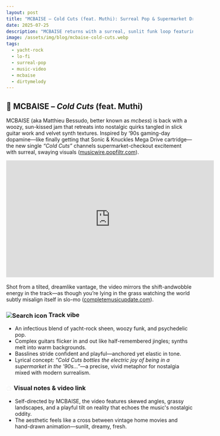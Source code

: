 ```yaml
---
layout: post
title: "MCBAISE – Cold Cuts (feat. Muthi): Surreal Pop & Supermarket Dreams"
date: 2025-07-25
description: "MCBAISE returns with a surreal, sunlit funk loop featuring Muthi—‘Cold Cuts’ is a trip through ‘90s nostalgia and guitar groove."
image: /assets/img/blog/mcbaise-cold-cuts.webp
tags:
  - yacht-rock
  - lo-fi
  - surreal-pop
  - music-video
  - mcbaise
  - dirtymelody
---
```


## 🎸 MCBAISE – *Cold Cuts* (feat. Muthi)

MCBAISE (aka Matthieu Bessudo, better known as *mcbess*) is back with a woozy, sun-kissed jam that retreats into nostalgic quirks tangled in slick guitar work and velvet synth textures. Inspired by ‘90s gaming-day dopamine—like finally getting that Sonic & Knuckles Mega Drive cartridge—the new single *“Cold Cuts”* channels supermarket​-checkout excitement with surreal, swaying visuals ([musicwire.popfiltr.com](https://musicwire.popfiltr.com/news/mcbaise-cold-cuts-ft-muthi?utm_source=chatgpt.com)).

<iframe width="560" height="315" src="https://www.youtube.com/embed/vZWbryTgv8k?si=z87kqg8XfNmbJD93&amp;clip=UgkxZwKLLbtGD7gGStzERoWFm-_xY7yFYTt6&amp;clipt=EID6ARjozAI" title="YouTube video player" frameborder="0" allow="accelerometer; autoplay; clipboard-write; encrypted-media; gyroscope; picture-in-picture; web-share" referrerpolicy="strict-origin-when-cross-origin" allowfullscreen></iframe>

Shot from a tilted, dreamlike vantage, the video mirrors the shift​-and​wobble energy in the track—as though you’re lying in the grass watching the world subtly misalign itself in slo​-mo ([completemusicupdate.com](https://completemusicupdate.com/approved-mcbaise/?utm_source=chatgpt.com)).

### <img src="/assets/icons/search.svg" alt="Search icon" style="width: 1em; vertical-align: middle;" />  Track vibe

- An infectious blend of yacht​-rock sheen, woozy funk, and psychedelic pop.
- Complex guitars flicker in and out like half​-remembered jingles; synths melt into warm backgrounds.
- Basslines stride confident and playful—anchored yet elastic in tone.
- Lyrical concept: *“Cold Cuts bottles the electric joy of being in a supermarket in the ’90s…”*—a precise, vivid metaphor for nostalgia mixed with modern surrealism.

### <img src="/assets/icons/tv.svg" alt="TV icon" style="width: 1em; vertical-align: middle;" />  Visual notes & video link

- Self-directed by MCBAISE, the video features skewed angles, grassy landscapes, and a playful tilt on reality that echoes the music's nostalgic oddity.
- The aesthetic feels like a cross between vintage home movies and hand-drawn animation—sunlit, dreamy, fresh.

<!--



### ✅ Suggested caption ideas & layout formats:

#### *Instagram / Meta*

```
🎷 **MCBAISE – Cold Cuts (feat. Muthi)**  
A flickering, sun​‑lit ritual of funk​‑driven nostalgia.  
👀 Watch the video now—directed by MCBAISE himself:  
[LINK]

#MCBAISE #ColdCuts #DirtyMelody #NewMusic #YachtRock #SurrealPop
```

#### *Threads / X*

```
“Cold Cuts” by MCBAISE feat. Muthi is a wobbling nostalgic bliss—choppy guitar, velvet synth, ’90s elation. Visionary video alert 🎥👇
[LINK]  
#NowPlaying #IndiePop
```

#### *TikTok / Reels*

- Clip a short snippet of the video focusing on the off-axis visual style.
- Overlay text: *“If ’90s gaming nostalgia had a song…”*
- Caption: *“Sun-baked funk meets surreal visuals 🎮* #Mcbaise #ColdCuts #MusicVideo"

---

### 💂 Suggested blog post structure

| Section          | Content idea                                                                                                  |
| ---------------- | ------------------------------------------------------------------------------------------------------------- |
| Intro            | Brief artist bio: Cannes-born illustrator/musician MCBAISE (alias *mcbess*) merges visual and sonic worlds.   |
| Track overview   | Describe *Cold Cuts*: groovy, nostalgic, surreal—choppy guitars + velvet synth textures encapsulate ’90s joy. |
| Visual direction | Tie the skewed, dreamy visuals to MCBAISE’s signature artistic universe.                                      |
| Personal spin    | Mention the “wonky vid” vibe and standout guitar riffs, tying into the theme of playful oddness.              |
| Call to action   | “Watch, stream, and check track link in bio/comment!”                                                         |

---

### 🌟 Post-launch strategy

- **Scheduling**: Use optimal times from the weekly calendar (e.g., Instagram at 9–12 PM on Sunday or Thursday; Threads/X around 11 AM–1 PM).
- **Cross-promo**: Repurpose Instagram post to TikTok/Reels, including the video clip snippet.
- **Engagement hook**: Ask followers: “What ’90s toy or game sparks similar nostalgia for you?” — encouraging comments.

---





-->